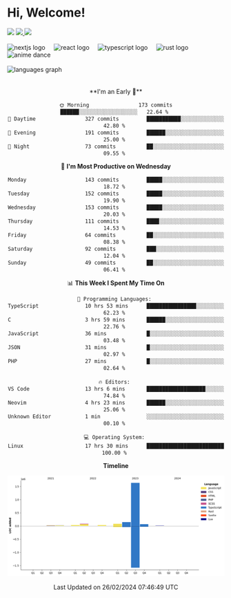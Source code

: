 <div align="center">
  <h1 align="left">
    Hi, Welcome!
  </h1>
  <div align="left">
    <div>
      <img src="https://img.shields.io/github/followers/kraken-afk.svg?style=social&label=Follow&maxAge=2592000" />
      <a href="https://twitter.com/trshppl">
        <img src="https://img.shields.io/twitter/follow/trshppl" />
      </a>
      <a href="https://nv-me.vercel.app">
        <img src="https://img.shields.io/badge/visit-my_site-blue" />
      </a>
    </div>
    <br />
    <div>
      <img src="https://skillicons.dev/icons?i=nextjs" height="40" alt="nextjs logo" />
      <img width="12" />
      <img src="https://skillicons.dev/icons?i=react" height="40" alt="react logo" />
      <img width="12" />
      <img src="https://skillicons.dev/icons?i=ts" height="40" alt="typescript logo" />
      <img width="12" />
      <img src="https://skillicons.dev/icons?i=rust" height="40" alt="rust logo" />
      <img src="https://media.tenor.com/sbvSVkB_hq8AAAAi/anime-dens.gif" alt="anime dance" height="40" />
    </div>
    <br />
    <div>
      <img src="https://github-readme-stats.vercel.app/api/top-langs?username=kraken-afk&locale=en&hide_title=false&layout=compact&card_width=320&langs_count=6&theme=rose_pine&hide_border=true&order=2" height="150" alt="languages graph" />
    </div>
  </div>
  <br />
  <br/>
  <!--START_SECTION:waka-->
**I'm an Early 🐤** 

```text
🌞 Morning                173 commits         ██████░░░░░░░░░░░░░░░░░░░   22.64 % 
🌆 Daytime                327 commits         ███████████░░░░░░░░░░░░░░   42.80 % 
🌃 Evening                191 commits         ██████░░░░░░░░░░░░░░░░░░░   25.00 % 
🌙 Night                  73 commits          ██░░░░░░░░░░░░░░░░░░░░░░░   09.55 % 
```
📅 **I'm Most Productive on Wednesday** 

```text
Monday                   143 commits         █████░░░░░░░░░░░░░░░░░░░░   18.72 % 
Tuesday                  152 commits         █████░░░░░░░░░░░░░░░░░░░░   19.90 % 
Wednesday                153 commits         █████░░░░░░░░░░░░░░░░░░░░   20.03 % 
Thursday                 111 commits         ████░░░░░░░░░░░░░░░░░░░░░   14.53 % 
Friday                   64 commits          ██░░░░░░░░░░░░░░░░░░░░░░░   08.38 % 
Saturday                 92 commits          ███░░░░░░░░░░░░░░░░░░░░░░   12.04 % 
Sunday                   49 commits          ██░░░░░░░░░░░░░░░░░░░░░░░   06.41 % 
```


📊 **This Week I Spent My Time On** 

```text
💬 Programming Languages: 
TypeScript               10 hrs 53 mins      ████████████████░░░░░░░░░   62.23 % 
C                        3 hrs 59 mins       ██████░░░░░░░░░░░░░░░░░░░   22.76 % 
JavaScript               36 mins             █░░░░░░░░░░░░░░░░░░░░░░░░   03.48 % 
JSON                     31 mins             █░░░░░░░░░░░░░░░░░░░░░░░░   02.97 % 
PHP                      27 mins             █░░░░░░░░░░░░░░░░░░░░░░░░   02.64 % 

🔥 Editors: 
VS Code                  13 hrs 6 mins       ███████████████████░░░░░░   74.84 % 
Neovim                   4 hrs 23 mins       ██████░░░░░░░░░░░░░░░░░░░   25.06 % 
Unknown Editor           1 min               ░░░░░░░░░░░░░░░░░░░░░░░░░   00.10 % 

💻 Operating System: 
Linux                    17 hrs 30 mins      █████████████████████████   100.00 % 
```

**Timeline**

![Lines of Code chart](https://raw.githubusercontent.com/kraken-afk/kraken-afk/main/assets/bar_graph.png)


 Last Updated on 26/02/2024 07:46:49 UTC
<!--END_SECTION:waka-->
</div>
<br />